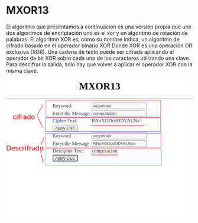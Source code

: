 # MXOR13
El algoritmo que presentamos a continuación es una versión propia que une dos algoritmos de encriptación uno es el xor y un algoritmo de rotación de palabras. El algoritmo XOR es, como su nombre indica, un algoritmo de cifrado basado en el operador binario XOR Donde 
XOR es una operación OR exclusiva (XOR). Una cadena de texto puede ser cifrada aplicando el operador de bit XOR sobre cada uno de los caracteres utilizando una clave. Para descifrar la salida, solo hay que volver a aplicar el operador XOR con la misma clave.

![img](https://github.com/yerson001/MyEncriptionCode/blob/main/Selecci%C3%B3n_003.png)
